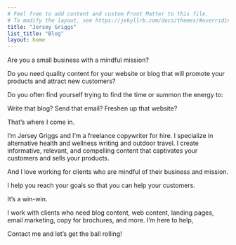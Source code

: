 ```yaml
---
# Feel free to add content and custom Front Matter to this file.
# To modify the layout, see https://jekyllrb.com/docs/themes/#overriding-theme-defaults
title: "Jersey Griggs"
list_title: "Blog"
layout: home
---
```

Are you a small business with a mindful mission?

Do you need quality content for your website or blog that will promote your products and attract new customers?

Do you often find yourself trying to find the time or summon the energy to:

Write that blog?
Send that email?
Freshen up that website?

That’s where I come in.

I’m Jersey Griggs and I’m a freelance copywriter for hire. I specialize in alternative health and wellness writing and outdoor travel. I create informative, relevant, and compelling content that captivates your customers and sells your products.

And I love working for clients who are mindful of their business and mission.

I help you reach your goals so that you can help your customers.

It’s a win-win.

I work with clients who need blog content, web content, landing pages, email marketing, copy for brochures, and more. I’m here to help,

Contact me and let’s get the ball rolling!
